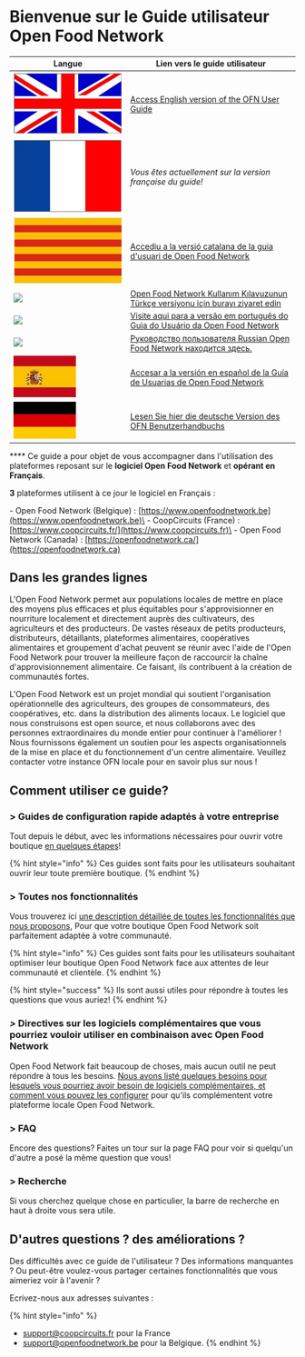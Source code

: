 # Bienvenue sur le Guide utilisateur Open Food Network

| Langue                                                     | Lien vers le guide utilisateur                                                                                                                       |
| ---------------------------------------------------------- | ---------------------------------------------------------------------------------------------------------------------------------------------------- |
| ![](<.gitbook/assets/Capture du 2019-09-26 00-38-19.png>)  | [Access English version of the OFN  User Guide](https://guide.openfoodnetwork.org)                                                                   |
| ![](<.gitbook/assets/Capture du 2019-09-26 00-38-01.png>)  | _Vous êtes actuellement sur la version française du guide!_                                                                                          |
| ![](<.gitbook/assets/Capture du 2019-09-26 00-37-35.png>)  | [Accediu a la versió catalana de la guia d'usuari de Open Food Network](https://guia.katuma.org)                                                     |
| ![](.gitbook/assets/turkey.jpg)                            | [Open Food Network Kullanım Kılavuzunun Türkçe versiyonu için burayı ziyaret edin](https://kilavuz.acikgida.com)                                     |
| ![](.gitbook/assets/brazil-flag-image-free-download.jpg)   | [Visite aqui para a versão em português do Guia do Usuário da Open Food Network](https://guia.openfoodbrasil.com.br)                                 |
| ![](.gitbook/assets/russia.jpg)                            | [Руководство пользователя Russian Open Food Network находится здесь.](https://guide.openfoodnetwork.ru)                                              |
| ![](<.gitbook/assets/Flagge Spanien.jpg>)                  | [Accesar a la versión en español de la Guía de Usuarias de Open Food Network](https://app.gitbook.com/@ofn-user-guide/s/ofn-user-guide-master/v/es/) |
| ![](<.gitbook/assets/Flagge Deutschland (1).jpg>)          | [Lesen Sie hier die deutsche Version des OFN Benutzerhandbuchs](https://app.gitbook.com/@ofn-user-guide/s/ofn-user-guide-master/v/deutsch/)          |

&#x20;**** Ce guide a pour objet de vous accompagner dans l'utilisation des plateformes reposant sur le **logiciel Open Food Network** et **opérant en Français**.&#x20;

**3** plateformes utilisent à ce jour le logiciel en Français :

\- Open Food Network (Belgique) : [https://www.openfoodnetwork.be](https://www.openfoodnetwork.be)\
\- CoopCircuits (France) : [https://www.coopcircuits.fr/](https://www.coopcircuits.fr)\
\- Open Food Network (Canada) : [https://openfoodnetwork.ca/](https://openfoodnetwork.ca)

## Dans les grandes lignes

L'Open Food Network permet aux populations locales de mettre en place des moyens plus efficaces et plus équitables pour s'approvisionner en nourriture localement et directement auprès des cultivateurs, des agriculteurs et des producteurs. De vastes réseaux de petits producteurs, distributeurs, détaillants, plateformes alimentaires, coopératives alimentaires et groupement d'achat peuvent se réunir avec l'aide de l'Open Food Network pour trouver la meilleure façon de raccourcir la chaîne d'approvisionnement alimentaire. Ce faisant, ils contribuent à la création de communautés fortes.&#x20;

L'Open Food Network est un projet mondial qui soutient l'organisation opérationnelle des agriculteurs, des groupes de consommateurs, des coopératives, etc. dans la distribution des aliments locaux. Le logiciel que nous construisons est open source, et nous collaborons avec des personnes extraordinaires du monde entier pour continuer à l'améliorer ! Nous fournissons également un soutien pour les aspects organisationnels de la mise en place et du fonctionnement d'un centre alimentaire. Veuillez contacter votre instance OFN locale pour en savoir plus sur nous !&#x20;



## Comment utiliser ce guide?

### > Guides de configuration rapide adaptés à votre entreprise

Tout depuis le début, avec les informations nécessaires pour ouvrir votre boutique [en quelques étapes](your-quick-start-on-ofn-given-who-you-are.md)!&#x20;

{% hint style="info" %}
Ces guides sont faits pour les utilisateurs souhaitant ouvrir leur toute première boutique.
{% endhint %}

### > Toutes nos fonctionnalités&#x20;

Vous trouverez ici [une description détaillée de toutes les fonctionnalités que nous proposons](basic-features/), Pour que votre boutique Open Food Network soit parfaitement adaptée à votre communauté.

{% hint style="info" %}
Ces guides sont faits pour les utilisateurs souhaitant optimiser leur boutique Open Food Network face aux attentes de leur communauté et clientèle.
{% endhint %}

{% hint style="success" %}
Ils sont aussi utiles pour répondre à toutes les questions que vous auriez!
{% endhint %}

### _>_ Directives sur les logiciels complémentaires que vous pourriez vouloir utiliser en combinaison avec Open Food Network

Open Food Network fait beaucoup de choses, mais aucun outil ne peut répondre à tous les besoins. [Nous avons listé quelques besoins pour lesquels vous pourriez avoir besoin de logiciels complémentaires, et comment vous pouvez les configurer](https://guide.openfoodnetwork.org/v/fr/complementary-tools-software) pour qu'ils complémentent votre plateforme locale Open Food Network.

### > FAQ

Encore des questions? Faites un tour sur la page FAQ pour voir si quelqu'un d'autre a posé la même question que vous!

### > Recherche

Si vous cherchez quelque chose en particulier, la barre de recherche en haut à droite vous sera utile.

## D'autres questions ? des améliorations ?&#x20;

Des difficultés avec ce guide de l'utilisateur ? Des informations manquantes ? Ou peut-être voulez-vous partager certaines fonctionnalités que vous aimeriez voir à l'avenir ?&#x20;

Ecrivez-nous aux adresses suivantes :&#x20;

{% hint style="info" %}
* support@coopcircuits.fr pour la France
* support@openfoodnetwork.be pour la Belgique.
{% endhint %}
